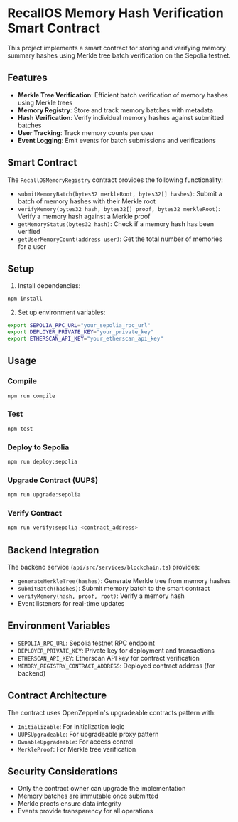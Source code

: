 # RecallOS Memory Hash Verification Smart Contract

This project implements a smart contract for storing and verifying memory summary hashes using Merkle tree batch verification on the Sepolia testnet.

## Features

- **Merkle Tree Verification**: Efficient batch verification of memory hashes using Merkle trees
- **Memory Registry**: Store and track memory batches with metadata
- **Hash Verification**: Verify individual memory hashes against submitted batches
- **User Tracking**: Track memory counts per user
- **Event Logging**: Emit events for batch submissions and verifications

## Smart Contract

The `RecallOSMemoryRegistry` contract provides the following functionality:

- `submitMemoryBatch(bytes32 merkleRoot, bytes32[] hashes)`: Submit a batch of memory hashes with their Merkle root
- `verifyMemory(bytes32 hash, bytes32[] proof, bytes32 merkleRoot)`: Verify a memory hash against a Merkle proof
- `getMemoryStatus(bytes32 hash)`: Check if a memory hash has been verified
- `getUserMemoryCount(address user)`: Get the total number of memories for a user

## Setup

1. Install dependencies:

```bash
npm install
```

2. Set up environment variables:

```bash
export SEPOLIA_RPC_URL="your_sepolia_rpc_url"
export DEPLOYER_PRIVATE_KEY="your_private_key"
export ETHERSCAN_API_KEY="your_etherscan_api_key"
```

## Usage

### Compile

```bash
npm run compile
```

### Test

```bash
npm test
```

### Deploy to Sepolia

```bash
npm run deploy:sepolia
```

### Upgrade Contract (UUPS)

```bash
npm run upgrade:sepolia
```

### Verify Contract

```bash
npm run verify:sepolia <contract_address>
```

## Backend Integration

The backend service (`api/src/services/blockchain.ts`) provides:

- `generateMerkleTree(hashes)`: Generate Merkle tree from memory hashes
- `submitBatch(hashes)`: Submit memory batch to the smart contract
- `verifyMemory(hash, proof, root)`: Verify a memory hash
- Event listeners for real-time updates

## Environment Variables

- `SEPOLIA_RPC_URL`: Sepolia testnet RPC endpoint
- `DEPLOYER_PRIVATE_KEY`: Private key for deployment and transactions
- `ETHERSCAN_API_KEY`: Etherscan API key for contract verification
- `MEMORY_REGISTRY_CONTRACT_ADDRESS`: Deployed contract address (for backend)

## Contract Architecture

The contract uses OpenZeppelin's upgradeable contracts pattern with:

- `Initializable`: For initialization logic
- `UUPSUpgradeable`: For upgradeable proxy pattern
- `OwnableUpgradeable`: For access control
- `MerkleProof`: For Merkle tree verification

## Security Considerations

- Only the contract owner can upgrade the implementation
- Memory batches are immutable once submitted
- Merkle proofs ensure data integrity
- Events provide transparency for all operations
